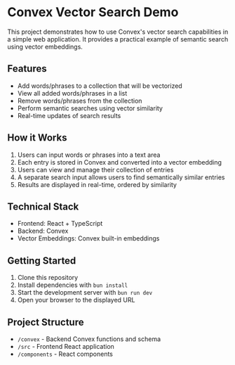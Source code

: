# Convex Vector Search Demo

This project demonstrates how to use Convex's vector search capabilities in a simple web application. It provides a practical example of semantic search using vector embeddings.

## Features

- Add words/phrases to a collection that will be vectorized
- View all added words/phrases in a list
- Remove words/phrases from the collection
- Perform semantic searches using vector similarity
- Real-time updates of search results

## How it Works

1. Users can input words or phrases into a text area
2. Each entry is stored in Convex and converted into a vector embedding
3. Users can view and manage their collection of entries
4. A separate search input allows users to find semantically similar entries
5. Results are displayed in real-time, ordered by similarity

## Technical Stack

- Frontend: React + TypeScript
- Backend: Convex
- Vector Embeddings: Convex built-in embeddings

## Getting Started

1. Clone this repository
2. Install dependencies with `bun install`
3. Start the development server with `bun run dev`
4. Open your browser to the displayed URL

## Project Structure

- `/convex` - Backend Convex functions and schema
- `/src` - Frontend React application
- `/components` - React components
